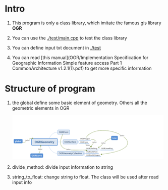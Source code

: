 # Intro

1. This program is only a class library, which imitate the famous gis library **OGR**

2. You can use the [./test/main.cpp](OGR/test/main.cpp) to test the class library
3. You can define input txt document in [./test](https://github.com/DOHZH/work-of-C-/tree/master/OGR/test)
4. You can read [this manual](OGR/Implementation Specification for Geographic Information Simple feature access Part 1 CommonArchitecture v1.2.1(1).pdf) to get more specific information

# Structure of program

1. the global define some basic element of geometry. Others all the geometric elements in OGR

   ![](https://github.com/DOHZH/work-of-C-/blob/master/pic/OGRGeometry.png?raw=true)

2. divide_method: divide input information to string

3. string_to_float: change string to float. The class will be used after read input info